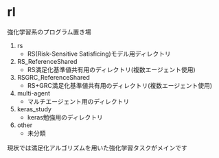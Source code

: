 # rl  
強化学習系のプログラム置き場

1. rs
    - RS(Risk-Sensitive Satisficing)モデル用ディレクトリ
2. RS_ReferenceShared
    - RS満足化基準値共有用のディレクトリ(複数エージェント使用)
3. RSGRC_ReferenceShared
    - RS+GRC満足化基準値共有用のディレクトリ(複数エージェント使用)
4. multi-agent
    - マルチエージェント用のディレクトリ
5. keras_study
    - keras勉強用のディレクトリ
6. other
    - 未分類

現状では満足化アルゴリズムを用いた強化学習タスクがメインです


